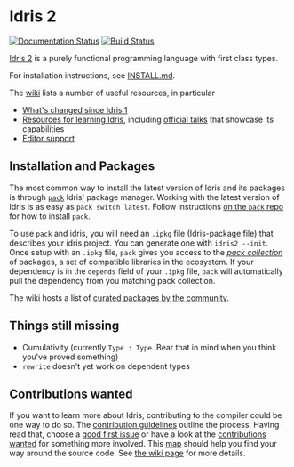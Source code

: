 # Idris 2

[![Documentation Status](https://readthedocs.org/projects/idris2/badge/?version=latest)](https://idris2.readthedocs.io/en/latest/?badge=latest)
[![Build Status](https://github.com/idris-lang/Idris2/actions/workflows/ci-idris2-and-libs.yml/badge.svg?branch=main)](https://github.com/idris-lang/Idris2/actions/workflows/ci-idris2-and-libs.yml?query=branch%3Amain)

[Idris 2](https://idris-lang.org/) is a purely functional programming language
with first class types.

For installation instructions, see [INSTALL.md](INSTALL.md).

The [wiki](https://github.com/idris-lang/Idris2/wiki) lists a number of useful
resources, in particular

+ [What's changed since Idris 1](https://idris2.readthedocs.io/en/latest/updates/updates.html)
+ [Resources for learning Idris](https://github.com/idris-lang/Idris2/wiki/Resources),
  including [official talks](https://github.com/idris-lang/Idris2/wiki/Resources#official-talks)
  that showcase its capabilities
+ [Editor support](https://github.com/idris-lang/Idris2/wiki/Editor-Support)

## Installation and Packages

The most common way to install the latest version of Idris and its packages is through [`pack`][PACK] Idris' package manager. Working with the latest version of Idris is as easy as `pack switch latest`.
Follow instructions [on the `pack` repo][PACK] for how to install `pack`.

To use `pack` and idris, you will need an `.ipkg` file (Idris-package file) that describes your idris project. You can generate one with `idris2 --init`. Once setup with an `.ipkg` file, `pack` gives you access to the [_pack collection_][PACK_COL] of packages, a set of compatible libraries in the ecosystem. If your dependency is in the `depends` field of your `.ipkg` file, `pack` will automatically pull the dependency from you matching pack collection.

The wiki hosts a list of [curated packages by the community](https://github.com/idris-lang/Idris2/wiki/Third-party-Libraries).

## Things still missing

+ Cumulativity (currently `Type : Type`. Bear that in mind when you think
  you've proved something)
+ `rewrite` doesn't yet work on dependent types

## Contributions wanted

If you want to learn more about Idris, contributing to the compiler could be
one way to do so. The [contribution guidelines](CONTRIBUTING.md) outline
the process. Having read that, choose a [good first issue][1] or have a look at
the [contributions wanted][2] for something more involved. This [map][3] should
help you find your way around the source code. See [the wiki page][4]
for more details.

[1]: <https://github.com/idris-lang/Idris2/issues?q=is%3Aopen+is%3Aissue+label%3A%22good+first+issue%22>
[2]: <https://github.com/idris-lang/Idris2/wiki/What-Contributions-are-Needed>
[3]: <https://github.com/idris-lang/Idris2/wiki/Map-of-the-Source-Code>
[4]: <https://github.com/idris-lang/Idris2/wiki/Getting-Started-with-Compiler-Development>
[PACK]: https://github.com/stefan-hoeck/idris2-pack
[PACK_COL]: https://github.com/stefan-hoeck/idris2-pack-db